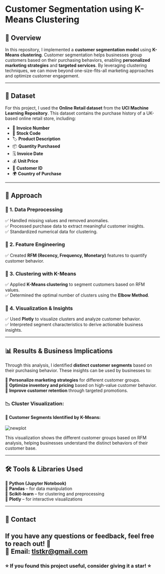 # Customer Segmentation using K-Means Clustering

## 📌 Overview

In this repository, I implemented a **customer segmentation model** using **K-Means clustering**. Customer segmentation helps businesses group customers based on their purchasing behaviors, enabling **personalized marketing strategies** and **targeted services**. By leveraging clustering techniques, we can move beyond one-size-fits-all marketing approaches and optimize customer engagement.

---

## 📂 Dataset

For this project, I used the **Online Retail dataset** from the **UCI Machine Learning Repository**. This dataset contains the purchase history of a UK-based online retail store, including:

- 🧾 **Invoice Number**
- 🔢 **Stock Code**
- 🏷 **Product Description**
- 📦 **Quantity Purchased**
- 🗓 **Invoice Date**
- 💰 **Unit Price**
- 👤 **Customer ID**
- 🌍 **Country of Purchase**

---

## 🚀 Approach

### 🔹 1. Data Preprocessing  
✅ Handled missing values and removed anomalies.  
✅ Processed purchase data to extract meaningful customer insights.  
✅ Standardized numerical data for clustering.  

### 🔹 2. Feature Engineering  
✅ Created **RFM (Recency, Frequency, Monetary)** features to quantify customer behavior.  

### 🔹 3. Clustering with K-Means  
✅ Applied **K-Means clustering** to segment customers based on RFM values.  
✅ Determined the optimal number of clusters using the **Elbow Method**.  

### 🔹 4. Visualization & Insights  
✅ Used **Plotly** to visualize clusters and analyze customer behavior.  
✅ Interpreted segment characteristics to derive actionable business insights.  

---

## 📊 Results & Business Implications

Through this analysis, I identified **distinct customer segments** based on their purchasing behavior. These insights can be used by businesses to:

📌 **Personalize marketing strategies** for different customer groups.  
📌 **Optimize inventory and pricing** based on high-value customer behavior.  
📌 **Improve customer retention** through targeted promotions.  

### 📉 Cluster Visualization:

#### 📌 Customer Segments Identified by K-Means:
![newplot](https://github.com/user-attachments/assets/828d319c-765e-4282-9c00-48e32c5abe8c)


This visualization shows the different customer groups based on RFM analysis, helping businesses understand the distinct behaviors of their customer base.

---

## 🛠 Tools & Libraries Used

📌 **Python (Jupyter Notebook)**  
📌 **Pandas** – for data manipulation  
📌 **Scikit-learn** – for clustering and preprocessing  
📌 **Plotly** – for interactive visualizations  

---

## 📩 Contact

If you have any questions or feedback, feel free to reach out! 🚀  
📧 Email: tlstkr@gmail.com
---

### ⭐ If you found this project useful, consider giving it a star! ⭐
